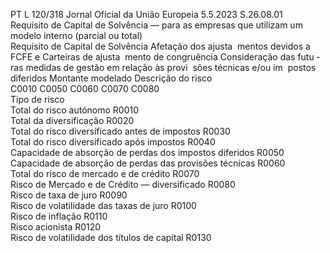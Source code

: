 PT  L 120/318 Jornal Oficial da União Europeia 5.5.2023
 S.26.08.01  
Requisito de Capital de Solvência — para as empresas que utilizam um modelo interno (parcial ou total)  
Requisito de Capital 
de Solvência  Afetação dos ajusta ­
mentos devidos a FCFE 
e Carteiras de ajusta ­
mento de congruência  Consideração das futu ­
ras medidas de gestão 
em relação às provi ­
sões técnicas e/ou im ­
postos diferidos  Montante modelado  Descrição do risco  
C0010  C0050  C0060  C0070  C0080  
Tipo de risco  
Total do risco autónomo  R0010  
Total da diversificação  R0020  
Total do risco diversificado antes de impostos  R0030  
Total do risco diversificado após impostos  R0040  
Capacidade de absorção de perdas dos impostos diferidos  R0050  
Capacidade de absorção de perdas das provisões técnicas  R0060  
Total do risco de mercado e de crédito  R0070  
Risco de Mercado e de Crédito — diversificado  R0080  
Risco de taxa de juro  R0090  
Risco de volatilidade das taxas de juro  R0100  
Risco de inflação  R0110  
Risco acionista  R0120  
Risco de volatilidade dos títulos de capital  R0130